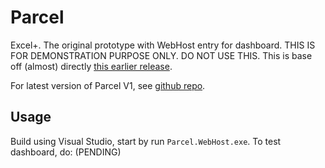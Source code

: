 # Parcel

Excel+. The original prototype with WebHost entry for dashboard. THIS IS FOR DEMONSTRATION PURPOSE ONLY. DO NOT USE THIS. This is base off (almost) directly [this earlier release](https://github.com/Charles-Zhang-Parcel/Parcel_V1/releases/tag/v0.1).

For latest version of Parcel V1, see [github repo](https://github.com/Charles-Zhang-Parcel/Parcel_V1).

## Usage

Build using Visual Studio, start by run `Parcel.WebHost.exe`. To test dashboard, do: (PENDING)